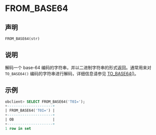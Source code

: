 # FROM_BASE64

## 声明

```sql
FROM_BASE64(str)
```

## 说明

解码一个 base-64 编码的字符串，并以二进制字符串的形式返回。通常用来对 `TO_BASE64()` 编码的字符串进行解码，详细信息请参见 [TO_BASE64()](93.to-base64-mysql-mode.md)。

## 示例

```sql
obclient> SELECT FROM_BASE64('T0I=');
+---------------------+
| FROM_BASE64('T0I=') |
+---------------------+
| OB                  |
+---------------------+
1 row in set 
```

